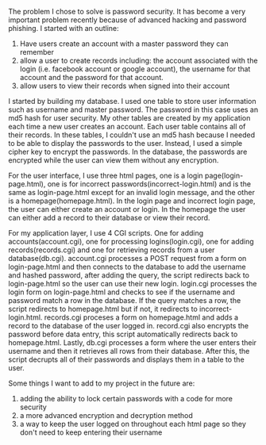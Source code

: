 The problem I chose to solve is password security. It has become a very important problem recently because of advanced hacking and password phishing. I started with an outline:
1. Have users create an account with a master password they can remember
2. allow a user to create records including: the account associated with the login (i.e. facebook account or google account), the username for that account   and the password for that account.
3. allow users to view their records when signed into their account

I started by building my database. I used one table to store user information such as username and master password. The password in this case uses an md5 hash for user security. My other tables are created by my application each time a new user creates an account. Each user table contains all of their records. In these tables, I couldn't use an md5 hash because I needed to be able to display the passwords to the user. Instead, I used a simple cipher key to encrypt the passwords. In the database, the passwords are encrypted while the user can view them without any encryption.

For the user interface, I use three html pages, one is a login page(login-page.html), one is for incorrect passwords(incorrect-login.html) and is the same as login-page.html except for an invalid login message, and the other is a homepage(homepage.html). In the login page and incorrect login page, the user can either create an account or login. In the homepage the user can either add a record to their database or view their record.

For my application layer, I use 4 CGI scripts. One for adding accounts(account.cgi), one for processing logins(login.cgi), one for adding records(records.cgi) and one for retrieving records from a user database(db.cgi). account.cgi processes a POST request from a form on login-page.html and then connects to the database to add the username and hashed password, after adding the query, the script redirects back to login-page.html so the user can use their new login. login.cgi processes the login form on login-page.html and checks to see if the username and password match a row in the database. If the query matches a row, the script redirects to homepage.html but if not, it redirects to incorrect-login.html. records.cgi proceses a form on homepage.html and adds a record to the database of the user logged in. record.cgi also encrypts the password before data entry, this script automatically redirects back to homepage.html. Lastly, db.cgi processes a form where the user enters their username and then it retrieves all rows from their database. After this, the script decrupts all of their passwords and displays them in a table to the user.

Some things I want to add to my project in the future are:
1. adding the ability to lock certain passwords with a code for more security
2. a more advanced encryption and decryption method
3. a way to keep the user logged on throughout each html page so they don't need to keep entering their username
